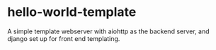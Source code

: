 # hello-world-template
A simple template webserver with aiohttp as the backend server, and django set up for front end templating.